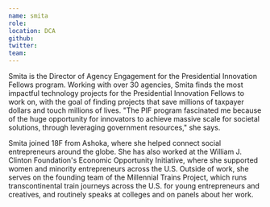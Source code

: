 ```yaml
---
name: smita
role:
location: DCA
github:
twitter:
team:
---
```


Smita is the Director of Agency Engagement for the Presidential Innovation Fellows program. Working with over 30 agencies, Smita finds the most impactful technology projects for the Presidential Innovation Fellows to work on, with the goal of finding projects that save millions of taxpayer dollars and touch millions of lives. "The PIF program fascinated me because of the huge opportunity for innovators to achieve massive scale for societal solutions, through leveraging government resources," she says.

Smita joined 18F from Ashoka, where she helped connect social entrepreneurs around the globe. She has also worked at the William J. Clinton Foundation's Economic Opportunity Initiative, where she supported women and minority entrepreneurs across the U.S. Outside of work, she serves on the founding team of the Millennial Trains Project, which runs transcontinental train journeys across the U.S. for young entrepreneurs and creatives, and routinely speaks at colleges and on panels about her work.

